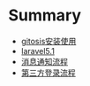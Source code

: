 # Summary

* [gitosis安装使用](chapter1.md)
* [laravel5.1](chapter2.md)
* [消息通知流程](chapter3.md)
* [第三方登录流程](chapter4.md)